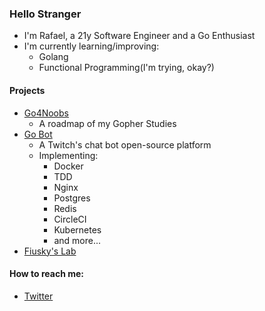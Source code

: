 ### Hello Stranger
- I'm Rafael, a 21y Software Engineer and a Go Enthusiast
- I'm currently learning/improving:
    - Golang
    - Functional Programming(I'm trying, okay?)
#### Projects
- [Go4Noobs](https://github.com/rafaelbreno/go4noobs)
    - A roadmap of my Gopher Studies
- [Go Bot](https://github.com/rafaelbreno/go-bot)
    - A Twitch's chat bot open-source platform
    - Implementing:
        - Docker
        - TDD
        - Nginx
        - Postgres 
        - Redis
        - CircleCI
        - Kubernetes
        - and more...
- [Fiusky's Lab](https://github.com/fiuskylab/projects)

#### How to reach me:
- [Twitter](https://twitter.com/rafiuzky)
